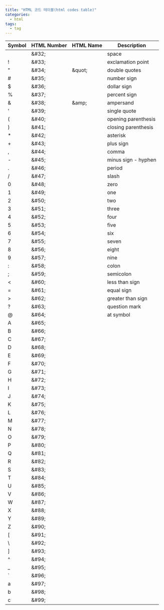 ```yaml
---
title: "HTML 코드 테이블(html codes table)"
categories:
  - html
tags:
  - tag
---
```


Symbol|HTML Number|HTML Name|Description
---|---|---|---
&#32;|&#32\;||space
&#33;|\&#33;||exclamation point
&#34;|\&#34;|\&quot;|double quotes
&#35;|\&#35;||number sign
&#36;|\&#36;||dollar sign
&#37;|\&#37;||percent sign
&#38;|\&#38;|\&amp;|ampersand
&#39;|\&#39;||single quote
&#40;|\&#40;||opening parenthesis
&#41;|\&#41;||closing parenthesis
&#42;|\&#42;||asterisk
&#43;|\&#43;||plus sign
&#44;|\&#44;||comma
&#45;|\&#45;||minus sign - hyphen
&#46;|\&#46;||period
&#47;|\&#47;||slash
&#48;|\&#48;||zero
&#49;|\&#49;||one
&#50;|\&#50;||two
&#51;|\&#51;||three
&#52;|\&#52;||four
&#53;|\&#53;||five
&#54;|\&#54;||six
&#55;|\&#55;||seven
&#56;|\&#56;||eight
&#57;|\&#57;||nine
&#58;|\&#58;||colon
&#59;|\&#59;||semicolon
&#60;|\&#60;||less than sign
&#61;|\&#61;||equal sign
&#62;|\&#62;||greater than sign
&#63;|\&#63;||question mark
&#64;|\&#64;||at symbol
&#65;|\&#65;||
&#66;|\&#66;||
&#67;|\&#67;||
&#68;|\&#68;||
&#69;|\&#69;||
&#70;|\&#70;||
&#71;|\&#71;||
&#72;|\&#72;||
&#73;|\&#73;||
&#74;|\&#74;||
&#75;|\&#75;||
&#76;|\&#76;||
&#77;|\&#77;||
&#78;|\&#78;||
&#79;|\&#79;||
&#80;|\&#80;||
&#81;|\&#81;||
&#82;|\&#82;||
&#83;|\&#83;||
&#84;|\&#84;||
&#85;|\&#85;||
&#86;|\&#86;||
&#87;|\&#87;||
&#88;|\&#88;||
&#89;|\&#89;||
&#90;|\&#90;||
&#91;|\&#91;||
&#92;|\&#92;||
&#93;|\&#93;||
&#94;|\&#94;||
&#95;|\&#95;||
&#96;|\&#96;||
&#97;|\&#97;||
&#98;|\&#98;||
&#99;|\&#99;||
